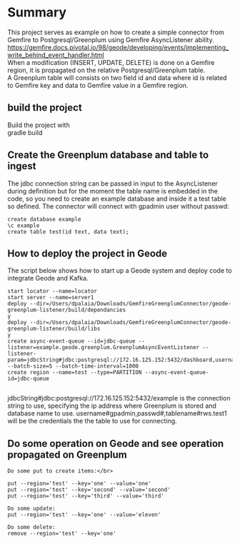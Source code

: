 # Summary

This project serves as example on how to create a simple connector from Gemfire to Postgresql/Greenplum using Gemfire AsyncListener ability.</br>
https://gemfire.docs.pivotal.io/98/geode/developing/events/implementing_write_behind_event_handler.html</br>
When a modification (INSERT, UPDATE, DELETE) is done on a Gemfire region, it is propagated on the relative Postgresql/Greenplum table.</br>
A Greenplum table will consists on two field id and data where id is related to Gemfire key and data to Gemfire value in a Gemfire region.

## build the project

Build the project with </br>
gradle build

## Create the Greenplum database and table to ingest

The jdbc connection string can be passed in input to the AsyncListener during definition but
for the moment the table name is embedded in the code, so you need to create
an example database and inside it a test table so defined. The connector will connect with gpadmin user without passwd:

```
create database example
\c example
create table test(id text, data text);
```

## How to deploy the project in Geode

The script below shows how to start up a Geode system and deploy code to integrate Geode and Kafka.

```
start locator --name=locator
start server --name=server1
deploy --dir=/Users/dpalaia/Downloads/GemfireGreenplumConnector/geode-greenplum-listener/build/dependancies
y
deploy --dir=/Users/dpalaia/Downloads/GemfireGreenplumConnector/geode-greenplum-listener/build/libs
y
create async-event-queue --id=jdbc-queue --listener=example.geode.greenplum.GreenplumAsyncEventListener --listener-param=jdbcString#jdbc:postgresql://172.16.125.152:5432/dashboard,username#gpadmin,passwd#,tablename#rws.test1 --batch-size=5 --batch-time-interval=1000
create region --name=test --type=PARTITION --async-event-queue-id=jdbc-queue


```

jdbcString#jdbc:postgresql://172.16.125.152:5432/example is the connection string to use, specifying the ip address where Greenplum is stored and database name to use.
username#gpadmin,passwd#,tablename#rws.test1 will be the credentials the the table to use for connecting.

## Do some operation on Geode and see operation propagated on Greenplum
```
Do some put to create items:</br>

put --region='test' --key='one' --value='one'
put --region='test' --key='second' --value='second'
put --region='test' --key='third' --value='third'

Do some update:
put --region='test' --key='one' --value='eleven'

Do some delete:
remove --region='test' --key='one'
```



